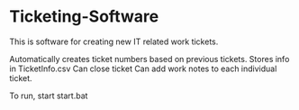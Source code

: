 # Ticketing-Software

This is software for creating new IT related work tickets.

Automatically creates ticket numbers based on previous tickets.
Stores info in TicketInfo.csv
Can close ticket
Can add work notes to each individual ticket.

To run, start start.bat

